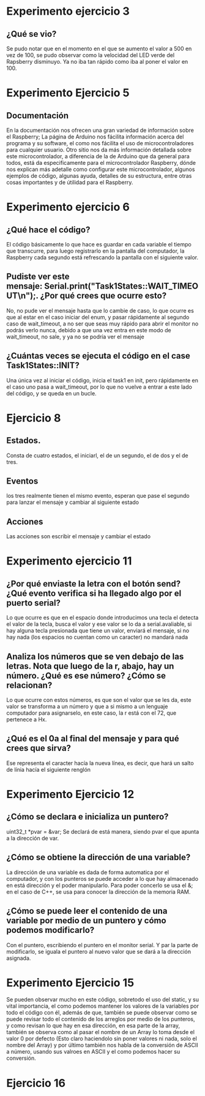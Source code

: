 # Experimento ejercicio 3
## ¿Qué se vio?
Se pudo notar que en el momento en el que se aumento el valor a 500 en vez de 100, se pudo observar como la velocidad del LED verde del Rapsberry disminuyo.
Ya no iba tan rápido como iba al poner el valor en 100.
# Experimento Ejercicio 5
## Documentación
En la documentación nos ofrecen una gran variedad de información sobre el Raspberry; La página de Arduino nos fácilita información acerca del programa y su software, el como nos fácilita el uso de microcontroladores para cualquier usuario.
Otro sitio nos da más información detallada sobre este microcontrolador, a diferencia de la de Arduino que da general para todos, está da especificamente para el microcontrolador Raspberry, dónde nos explican más adetalle como configurar este microcontrolador, algunos ejemplos de código, algunas ayuda, detalles de su estructura, entre otras cosas importantes y de útilidad para el Raspberry.

# Experimento ejercicio 6
## ¿Qué hace el código?
El código básicamente lo que hace es guardar en cada variable el tiempo que transcurre, para luego registrarlo en la pantalla del computador, la Raspberry cada segundo está refrescando la pantalla con el siguiente valor.
## Pudiste ver este mensaje: Serial.print("Task1States::WAIT_TIMEOUT\n");. ¿Por qué crees que ocurre esto?
No, no pude ver el mensaje hasta que lo cambie de caso, lo que ocurre es que al estar en el caso iniciar del enum, y pasar rápidamente al segundo caso de wait_timeout, a no ser que seas muy rápido para abrir el monitor no podrás verlo nunca, debido a que una vez entra en este modo de wait_timeout, no sale,  y ya no se podría ver el mensaje
## ¿Cuántas veces se ejecuta el código en el case Task1States::INIT?
Una única vez al iniciar el código, inicia el task1 en init, pero rápidamente en el caso uno pasa a wait_timeout, por lo que no vuelve a entrar a este lado del código, y se queda en un bucle.
# Ejercicio 8
## Estados.
Consta de cuatro estados, el iniciarl, el de un segundo, el de dos y el de tres.
## Eventos
los tres realmente tienen el mismo evento, esperan que pase el segundo para lanzar el mensaje y cambiar al siguiente estado
## Acciones
Las acciones son escribir el mensaje y cambiar el estado
# Experimento ejercicio 11
## ¿Por qué enviaste la letra con el botón send? ¿Qué evento verifica si ha llegado algo por el puerto serial? 
Lo que ocurre es que en el espacio donde introducimos una tecla el detecta el valor de la tecla, busca el valor y ese valor se lo da a serial.avaliable, si hay alguna tecla presionada que tiene un valor, enviará el mensaje, si no hay nada (los espacios no cuentan como un caracter) no mandará nada
## Analiza los números que se ven debajo de las letras. Nota que luego de la r, abajo, hay un número. ¿Qué es ese número? ¿Cómo se relacionan?
Lo que ocurre con estos números, es que son el valor que se les da, este valor se transforma a un número y que a si mismo a un lenguaje computador para asignarselo, en este caso, la r está con el 72, que pertenece a Hx.
## ¿Qué es el 0a al final del mensaje y para qué crees que sirva?
Ese representa el caracter hacía la nueva línea, es decir, que hará un salto de línia hacía el siguiente renglón

# Experimento Ejercicio 12
## ¿Cómo se declara e inicializa un puntero?
uint32_t *pvar = &var;
Se declará de está manera, siendo pvar el que apunta a la dirección de var.
## ¿Cómo se obtiene la dirección de una variable?
La dirección de una variable es dada de forma automatica por el computador, y con los punteros se puede acceder a lo que hay almacenado en está dirección y el poder manipularlo.
Para poder concerlo se usa el &; en el caso de C++, se usa para conocer la dirección de la memoria RAM.
## ¿Cómo se puede leer el contenido de una variable por medio de un puntero y cómo podemos modificarlo?
Con el puntero, escribiendo el puntero en el monitor serial.
Y par la parte de modificarlo, se iguala el puntero al nuevo valor que se dará a la dirección asignada.

# Experimento Ejercicio 15
Se pueden observar mucho en este código, sobretodo el uso del static, y su vital importancia, el como podemos mantener los valores de la variables por todo el código con él, además de que, también se puede observar como se puede revisar todo el contenido de los arreglos por medio de los punteros, y como revisan lo que hay en esa dirección, en esa parte de la array, también se observa como al pasar el nombre de un Array lo toma desde el valor 0 por defecto (Esto claro haciendolo sin poner valores ni nada, solo el nombre del Array) y por último también nos habla de la conversión de ASCII a número, usando sus valroes en ASCII y el como podemos hacer su conversión.
# Ejercicio 16





